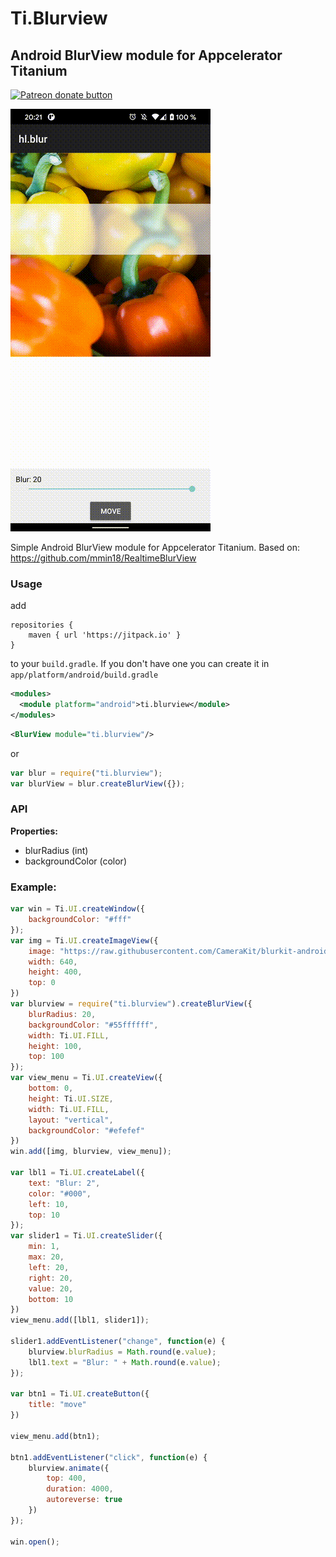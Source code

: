 # Ti.Blurview
## Android BlurView module for Appcelerator Titanium

<span class="badge-patreon"><a href="https://www.patreon.com/michaelgangolf" title="Donate to this project using Patreon"><img src="https://img.shields.io/badge/patreon-donate-yellow.svg" alt="Patreon donate button" /></a></span>

<img src="screen.gif"/><br/>

Simple Android BlurView module for Appcelerator Titanium. Based on: https://github.com/mmin18/RealtimeBlurView

### Usage

add
```
repositories {
	maven { url 'https://jitpack.io' }
}
```
to your `build.gradle`. If you don't have one you can create it in `app/platform/android/build.gradle`

```xml
<modules>
  <module platform="android">ti.blurview</module>
</modules>
```

```xml
<BlurView module="ti.blurview"/>
```
or
```javascript
var blur = require("ti.blurview");
var blurView = blur.createBlurView({});
```

### API

<b>Properties:</b>
* blurRadius (int)
* backgroundColor (color)

### Example:

```javascript
var win = Ti.UI.createWindow({
	backgroundColor: "#fff"
});
var img = Ti.UI.createImageView({
	image: "https://raw.githubusercontent.com/CameraKit/blurkit-android/master/demo/src/main/res/drawable-nodpi/peppers.png",
	width: 640,
	height: 400,
	top: 0
})
var blurview = require("ti.blurview").createBlurView({
	blurRadius: 20,
    backgroundColor: "#55ffffff",
	width: Ti.UI.FILL,
	height: 100,
	top: 100
});
var view_menu = Ti.UI.createView({
	bottom: 0,
	height: Ti.UI.SIZE,
	width: Ti.UI.FILL,
	layout: "vertical",
	backgroundColor: "#efefef"
})
win.add([img, blurview, view_menu]);

var lbl1 = Ti.UI.createLabel({
	text: "Blur: 2",
	color: "#000",
	left: 10,
	top: 10
});
var slider1 = Ti.UI.createSlider({
	min: 1,
	max: 20,
	left: 20,
	right: 20,
	value: 20,
	bottom: 10
})
view_menu.add([lbl1, slider1]);

slider1.addEventListener("change", function(e) {
	blurview.blurRadius = Math.round(e.value);
	lbl1.text = "Blur: " + Math.round(e.value);
});

var btn1 = Ti.UI.createButton({
	title: "move"
})

view_menu.add(btn1);

btn1.addEventListener("click", function(e) {
	blurview.animate({
		top: 400,
		duration: 4000,
		autoreverse: true
	})
});

win.open();
```
